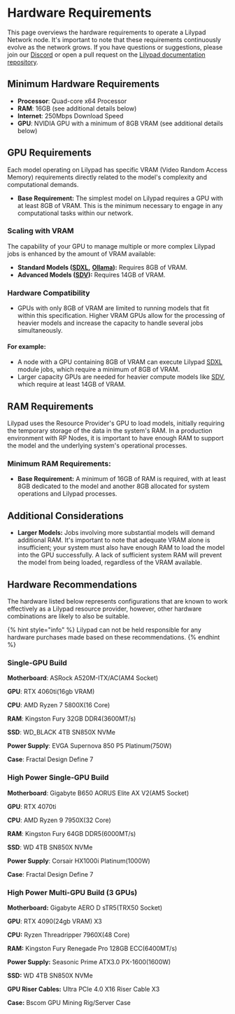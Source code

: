 # Hardware Requirements

This page overviews the hardware requirements to operate a Lilypad Network node. It's important to note that these requirements continuously evolve as the network grows. If you have questions or suggestions, please join our [Discord](https://lilypad.team/discord) or open a pull request on the [Lilypad documentation repository](https://github.com/Lilypad-Tech/lilypad-docs).

## Minimum Hardware Requirements

* **Processor**: Quad-core x64 Processor
* **RAM**: 16GB (see additional details below)
* **Internet**: 250Mbps Download Speed
* **GPU**: NVIDIA GPU with a minimum of 8GB VRAM (see additional details below)

## GPU Requirements

Each model operating on Lilypad has specific VRAM (Video Random Access Memory) requirements directly related to the model's complexity and computational demands.

* **Base Requirement:** The simplest model on Lilypad requires a GPU with at least 8GB of VRAM. This is the minimum necessary to engage in any computational tasks within our network.

### Scaling with VRAM

The capability of your GPU to manage multiple or more complex Lilypad jobs is enhanced by the amount of VRAM available:

* **Standard Models (**[**SDXL**](https://github.com/Lilypad-Tech/lilypad-module-sdxl-pipeline)**,** [**Ollama**](https://github.com/Lilypad-Tech/lilypad-module-ollama-pipeline)**):** Requires 8GB of VRAM.
* **Advanced Models (**[**SDV**](https://github.com/Lilypad-Tech/lilypad-module-sdv-pipeline)**):** Requires 14GB of VRAM.

### Hardware Compatibility

* GPUs with only 8GB of VRAM are limited to running models that fit within this specification. Higher VRAM GPUs allow for the processing of heavier models and increase the capacity to handle several jobs simultaneously.

#### For example:&#x20;

* A node with a GPU containing 8GB of VRAM can execute Lilypad [SDXL](https://github.com/Lilypad-Tech/lilypad-module-sdxl-pipeline) module jobs, which require a minimum of 8GB of VRAM.
* Larger capacity GPUs are needed for heavier compute models like [SDV](https://github.com/Lilypad-Tech/lilypad-module-sdv-pipeline), which require at least 14GB of VRAM.

## RAM Requirements

Lilypad uses the Resource Provider's GPU to load models, initially requiring the temporary storage of the data in the system's RAM. In a production environment with RP Nodes, it is important to have enough RAM to support the model and the underlying system's operational processes.

### Minimum RAM Requirements:

* **Base Requirement:** A minimum of 16GB of RAM is required, with at least 8GB dedicated to the model and another 8GB allocated for system operations and Lilypad processes.

## Additional Considerations

* **Larger Models:** Jobs involving more substantial models will demand additional RAM. It's important to note that adequate VRAM alone is insufficient; your system must also have enough RAM to load the model into the GPU successfully. A lack of sufficient system RAM will prevent the model from being loaded, regardless of the VRAM available.

## Hardware Recommendations

The hardware listed below represents configurations that are known to work effectively as a Lilypad resource provider, however, other hardware combinations are likely to also be suitable.

{% hint style="info" %}
Lilypad can not be held responsible for any hardware purchases made based on these recommendations.
{% endhint %}

### Single-GPU Build

**Motherboard**: ASRock A520M-ITX/AC(AM4 Socket)

**GPU**: RTX 4060ti(16gb VRAM)

**CPU**: AMD Ryzen 7 5800X(16 Core)

**RAM**: Kingston Fury 32GB DDR4(3600MT/s)

**SSD**: WD\_BLACK 4TB SN850X NVMe

**Power Supply**: EVGA Supernova 850 P5 Platinum(750W)

**Case**: Fractal Design Define 7

### High Power Single-GPU Build

**Motherboard**: Gigabyte B650 AORUS Elite AX V2(AM5 Socket)

**GPU**: RTX 4070ti

**CPU**: AMD Ryzen 9 7950X(32 Core)

**RAM**: Kingston Fury 64GB DDR5(6000MT/s)

**SSD**: WD 4TB SN850X NVMe

**Power Supply**: Corsair HX1000i Platinum(1000W)

**Case**: Fractal Design Define 7

### High Power Multi-GPU Build (3 GPUs)

**Motherboard:** Gigabyte AERO D sTR5(TRX50 Socket)

**GPU**: RTX 4090(24gb VRAM) X3

**CPU:** Ryzen Threadripper 7960X(48 Core)

**RAM:** Kingston Fury Renegade Pro 128GB ECC(6400MT/s)

**Power Supply:** Seasonic Prime ATX3.0 PX-1600(1600W)

**SSD:** WD 4TB SN850X NVMe

**GPU Riser Cables:** Ultra PCIe 4.0 X16 Riser Cable X3

**Case:** Bscom GPU Mining Rig/Server Case
